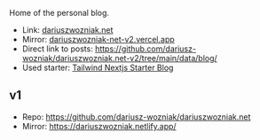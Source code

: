Home of the personal blog.

* Link: [dariuszwozniak.net](https://dariuszwozniak.net/)
* Mirror: [dariuszwozniak-net-v2.vercel.app](https://dariuszwozniak-net-v2.vercel.app/)
* Direct link to posts: https://github.com/dariusz-wozniak/dariuszwozniak.net-v2/tree/main/data/blog/
* Used starter: [Tailwind Nextjs Starter Blog](https://github.com/timlrx/tailwind-nextjs-starter-blog)

## v1
* Repo: https://github.com/dariusz-wozniak/dariuszwozniak.net
* Mirror: https://dariuszwozniak.netlify.app/
